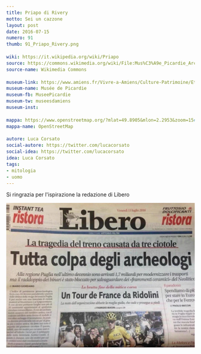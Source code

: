 ```yaml
---
title: Priapo di Rivery
motto: Sei un cazzone
layout: post
date: 2016-07-15
numero: 91
thumb: 91_Priapo_Rivery.png

wiki: https://it.wikipedia.org/wiki/Priapo
source: https://commons.wikimedia.org/wiki/File:Mus%C3%A9e_Picardie_Arch%C3%A9o_03.jpg
source-name: Wikimedia Commons

museum-link: https://www.amiens.fr/Vivre-a-Amiens/Culture-Patrimoine/Etablissements-culturels/Musee-de-Picardie
museum-name: Musée de Picardie
museum-fb: MuseePicardie
museum-tw: museesdamiens
museum-inst:

mappa: https://www.openstreetmap.org/?mlat=49.8905&mlon=2.2953&zoom=15#map=15/49.8905/2.2953
mappa-name: OpenStreetMap

autore: Luca Corsato
social-autore: https://twitter.com/lucacorsato
social-idea: https://twitter.com/lucacorsato
idea: Luca Corsato
tags:
- mitologia
- uomo
---
```


Si ringrazia per l'ispirazione la redazione di Libero

![Prima Libero](/assets/img/varie/IMG_6030.png)

